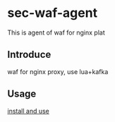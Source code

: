 # sec-waf-agent
This is agent of waf  for nginx plat

## Introduce
waf for nginx proxy, use lua+kafka  

## Usage

[install and use](http://www.jianshu.com/p/e474f24c0404)

